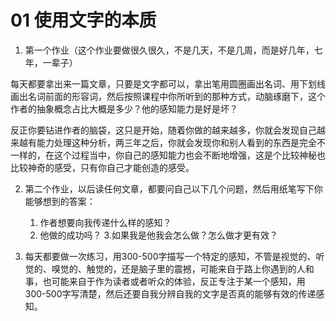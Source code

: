 # 01 使用文字的本质

1. 第一个作业（这个作业要做很久很久，不是几天，不是几周，而是好几年，七年，一辈子）

每天都要拿出来一篇文章，只要是文字都可以，拿出笔用圆圈画出名词、用下划线画出名词前面的形容词，然后按照课程中你所听到的那种方式，动脑琢磨下，这个作者的抽象概念占比大概是多少？他的感知能力是好是坏？

反正你要钻进作者的脑袋，这只是开始，随着你做的越来越多，你就会发现自己越来越有能力处理这种分析，两三年之后，你就会发现你和别人看到的东西是完全不一样的，在这个过程当中，你自己的感知能力也会不断地增强，这是个比较神秘也比较神奇的感受，只有你自己才能创造的感受。

2. 第二个作业，以后读任何文章，都要问自己以下几个问题，然后用纸笔写下你能够想到的答案：

    1. 作者想要向我传递什么样的感知？
    2. 他做的成功吗？
    3.如果我是他我会怎么做？怎么做才更有效？

3. 每天都要做一次练习，用300-500字描写一个特定的感知，不管是视觉的、听觉的、嗅觉的、触觉的，还是脑子里的震撼，可能来自于路上你遇到的人和事，也可能来自于作为读者或者听众的体验，反正专注于某一个感知，用300-500字写清楚，然后还要自我分辨自我的文字是否真的能够有效的传递感知。



